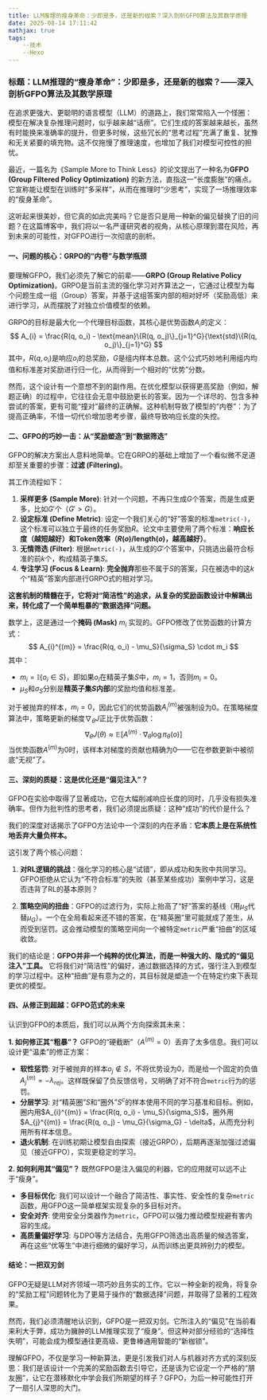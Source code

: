 ```yaml
---
title: LLM推理的瘦身革命：少即是多，还是新的枷索？深入剖析GFPO算法及其数学原理
date: 2025-08-14 17:11:42
mathjax: true
tags:
    --技术
    --Hexo
---
```

### **标题：LLM推理的“瘦身革命”：少即是多，还是新的枷索？——深入剖析GFPO算法及其数学原理**

在追求更强大、更聪明的语言模型（LLM）的道路上，我们常常陷入一个怪圈：模型在解决复杂推理问题时，似乎越来越“话痨”。它们生成的答案越来越长，虽然有时能换来准确率的提升，但更多时候，这些冗长的“思考过程”充满了重复、犹豫和无关紧要的填充物。这不仅拖慢了推理速度，也增加了我们对模型可控性的担忧。

最近，一篇名为《Sample More to Think Less》的论文提出了一种名为**GFPO (Group Filtered Policy Optimization)** 的新方法，直指这一“长度膨胀”的痛点。它宣称能让模型在训练时“多采样”，从而在推理时“少思考”，实现了一场推理效率的“瘦身革命”。

这听起来很美妙，但它真的如此完美吗？它是否只是用一种新的偏见替换了旧的问题？在这篇博客中，我们将以一名严谨研究者的视角，从核心原理到潜在风险，再到未来的可能性，对GFPO进行一次彻底的剖析。

#### **一、问题的核心：GRPO的“内卷”与数学瓶颈**

要理解GFPO，我们必须先了解它的前辈——**GRPO (Group Relative Policy Optimization)**。GRPO是当前主流的强化学习对齐算法之一，它通过让模型为每个问题生成一组（Group）答案，并基于这组答案内部的相对好坏（奖励高低）来进行学习，从而摆脱了对独立价值模型的依赖。

GRPO的目标是最大化一个代理目标函数，其核心是优势函数$A_i$的定义：
$$
A_{i} = \frac{R(q, o_i) - \text{mean}\{R(q, o_j)\}_{j=1}^G}{\text{std}\{R(q, o_j)\}_{j=1}^G}
$$
其中，$R(q, o_i)$是响应$o_i$的总奖励，$G$是组内样本总数。这个公式巧妙地利用组内均值和标准差对奖励进行归一化，从而得到一个相对的“优势”分数。

然而，这个设计有一个意想不到的副作用。在优化模型以获得更高奖励（例如，解题正确）的过程中，它往往会无意中鼓励更长的答案。因为一个详尽的、包含多种尝试的答案，更有可能“撞对”最终的正确解。这种机制导致了模型的“内卷”：为了提高正确率，不惜一切代价增加思考步骤，最终导致响应长度的失控。

#### **二、GFPO的巧妙一击：从“奖励塑造”到“数据筛选”**

GFPO的解决方案出人意料地简单。它在GRPO的基础上增加了一个看似微不足道却至关重要的步骤：**过滤 (Filtering)**。

其工作流程如下：
1.  **采样更多 (Sample More)**: 针对一个问题，不再只生成$G$个答案，而是生成更多，比如$G'$个（$G' > G$）。
2.  **设定标准 (Define Metric)**: 设定一个我们关心的“好”答案的标准`metric(·)`，这个标准可以独立于最终的任务奖励$R$。论文中主要使用了两个标准：**响应长度（越短越好）**和**Token效率（$R(o)/\text{length}(o)$，越高越好）**。
3.  **无情筛选 (Filter)**: 根据`metric(·)`，从生成的$G'$个答案中，只挑选出最符合标准的前$k$个，构成精英子集$S$。
4.  **专注学习 (Focus & Learn)**: **完全抛弃**那些不属于$S$的答案，只在被选中的这$k$个“精英”答案内部进行GRPO式的相对学习。

**这套机制的精髓在于，它将对“简洁性”的追求，从复杂的奖励函数设计中解耦出来，转化成了一个简单粗暴的“数据选择”问题。**

数学上，这是通过一个**掩码 (Mask)** $m_i$ 实现的。GFPO修改了优势函数的计算方式：
$$
A_{i}^{(m)} = \frac{R(q, o_i) - \mu_S}{\sigma_S} \cdot m_i
$$
其中：
*   $m_i = \mathbb{I}\{o_i \in S\}$，即如果$o_i$在精英子集$S$中，$m_i=1$，否则$m_i=0$。
*   $\mu_S$和$\sigma_S$分别是**精英子集$S$内部**的奖励均值和标准差。

对于被抛弃的样本，$m_i=0$，因此它们的优势函数$A_{i}^{(m)}$被强制设为0。在策略梯度算法中，策略更新的梯度$\nabla_\theta J$正比于优势函数：
$$
\nabla_\theta J(\theta) \approx \mathbb{E} \left[ A^{(m)} \cdot \nabla_\theta \log \pi_\theta(o) \right]
$$
当优势函数$A^{(m)}$为0时，该样本对梯度的贡献也精确为0——它在参数更新中被彻底“无视”了。

#### **三、深刻的质疑：这是优化还是“偏见注入”？**

GFPO在实验中取得了显著成功，它在大幅削减响应长度的同时，几乎没有损失准确率。但作为批判性的思考者，我们必须提出质疑：这种“成功”的代价是什么？

我们的深度对话揭示了GFPO方法论中一个深刻的内在矛盾：**它本质上是在系统性地丢弃大量负样本。**

这引发了两个核心问题：
1.  **对RL逻辑的挑战**：强化学习的核心是“试错”，即从成功和失败中共同学习。GFPO拒绝从它认为“不符合标准”的失败（甚至某些成功）案例中学习，这是否违背了RL的基本原则？

2.  **策略空间的扭曲**：GFPO的过滤行为，实际上抬高了“好”答案的基线（用$\mu_S$代替$\mu_G$）。一个在全局看起来还不错的答案，在“精英圈”里可能就成了差生，从而受到惩罚。这会推动模型的策略空间向一个被特定`metric`严重“扭曲”的区域收敛。

我们的结论是：**GFPO并非一个纯粹的优化算法，而是一种强大的、隐式的“偏见注入”工具。** 它将我们对“简洁性”的偏好，通过数据选择的方式，强行注入到模型的学习过程中。这种“扭曲”是有意为之的，其目标就是塑造一个在特定约束下表现更优的模型。

#### **四、从修正到超越：GFPO范式的未来**

认识到GFPO的本质后，我们可以从两个方向探索其未来：

**1. 如何修正其“粗暴”？**
GFPO的“硬截断”（$A^{(m)}=0$）丢弃了太多信息。我们可以设计更“温柔”的修正方案：
*   **软性惩罚**: 对于被抛弃的样本$o_j \notin S$，不将优势设为0，而是给一个固定的负值$A_{j}^{(m)} = -\lambda_{rej}$。这样既保留了负反馈信号，又明确了对不符合`metric`行为的惩罚。
*   **分层学习**: 对“精英圈”$S$和“圈外”$S^c$的样本使用不同的学习基准和目标。例如，圈内用$A_{i}^{(m)} = \frac{R(q, o_i) - \mu_S}{\sigma_S}$，圈外用$A_{j}^{(m)} = \frac{R(q, o_j) - \mu_G}{\sigma_G} - \delta$，从而充分利用所有样本信息。
*   **退火机制**: 在训练初期让模型自由探索（接近GRPO），后期再逐渐加强过滤偏见（接近GFPO），实现更稳定的学习。

**2. 如何利用其“偏见”？**
既然GFPO是注入偏见的利器，它的应用就可以远不止于“瘦身”。
*   **多目标优化**: 我们可以设计一个融合了简洁性、事实性、安全性的复杂`metric`函数，用GFPO这一简单框架实现复杂的多目标对齐。
*   **安全对齐**: 使用安全分类器作为`metric`，GFPO可以强力推动模型规避有害内容的生成。
*   **高质量偏好学习**: 与DPO等方法结合，先用GFPO筛选出高质量的候选答案，再在这些“优等生”中进行细微的偏好学习，从而训练出更具辨别力的模型。

#### **结论：一把双刃剑**

GFPO无疑是LLM对齐领域一项巧妙且务实的工作。它以一种全新的视角，将复杂的“奖励工程”问题转化为了更易于操作的“数据选择”问题，并取得了显著的工程效果。

然而，我们必须清醒地认识到，GFPO是一把双刃剑。它所注入的“偏见”在当前看来利大于弊，成功为臃肿的LLM推理实现了“瘦身”。但这种对部分经验的“选择性失明”，可能会成为模型通往更高级、更鲁棒通用智能的“新枷锁”。

理解GFPO，不仅是学习一种新算法，更是引发我们对人与机器对齐方式的深刻反思：我们是该设计一个完美的奖励函数去引导它，还是该为它设定一个严格的“朋友圈”，让它在潜移默化中学会我们所期望的样子？GFPO，为后一种可能性打开了一扇引人深思的大门。
